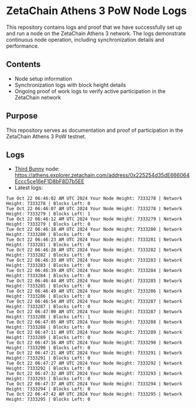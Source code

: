 # ZetaChain Athens 3 PoW Node Logs
This repository contains logs and proof that we have successfully set up and run a node on the ZetaChain Athens 3 network. The logs demonstrate continuous node operation, including synchronization details and performance.

## Contents
- Node setup information
- Synchronization logs with block height details
- Ongoing proof of work logs to verify active participation in the ZetaChain network

## Purpose
This repository serves as documentation and proof of participation in the ZetaChain Athens 3 PoW testnet.

## Logs

- [Third Bunny](https://thirdbunny.xyz/) node: https://athens.explorer.zetachain.com/address/0x225254d35dE666064Eccc5ce16eF1D8bF8D7b5EE
- Latest logs:
```
Tue Oct 22 06:46:02 AM UTC 2024 Your Node Height: 7333278 | Network Height: 7333278 | Blocks Left: 0
Tue Oct 22 06:46:07 AM UTC 2024 Your Node Height: 7333278 | Network Height: 7333279 | Blocks Left: 1
Tue Oct 22 06:46:12 AM UTC 2024 Your Node Height: 7333279 | Network Height: 7333279 | Blocks Left: 0
Tue Oct 22 06:46:18 AM UTC 2024 Your Node Height: 7333280 | Network Height: 7333280 | Blocks Left: 0
Tue Oct 22 06:46:23 AM UTC 2024 Your Node Height: 7333281 | Network Height: 7333281 | Blocks Left: 0
Tue Oct 22 06:46:28 AM UTC 2024 Your Node Height: 7333282 | Network Height: 7333282 | Blocks Left: 0
Tue Oct 22 06:46:33 AM UTC 2024 Your Node Height: 7333283 | Network Height: 7333283 | Blocks Left: 0
Tue Oct 22 06:46:39 AM UTC 2024 Your Node Height: 7333284 | Network Height: 7333284 | Blocks Left: 0
Tue Oct 22 06:46:44 AM UTC 2024 Your Node Height: 7333285 | Network Height: 7333285 | Blocks Left: 0
Tue Oct 22 06:46:49 AM UTC 2024 Your Node Height: 7333286 | Network Height: 7333286 | Blocks Left: 0
Tue Oct 22 06:46:54 AM UTC 2024 Your Node Height: 7333287 | Network Height: 7333287 | Blocks Left: 0
Tue Oct 22 06:47:00 AM UTC 2024 Your Node Height: 7333287 | Network Height: 7333288 | Blocks Left: 1
Tue Oct 22 06:47:05 AM UTC 2024 Your Node Height: 7333288 | Network Height: 7333288 | Blocks Left: 0
Tue Oct 22 06:47:11 AM UTC 2024 Your Node Height: 7333289 | Network Height: 7333289 | Blocks Left: 0
Tue Oct 22 06:47:16 AM UTC 2024 Your Node Height: 7333290 | Network Height: 7333290 | Blocks Left: 0
Tue Oct 22 06:47:21 AM UTC 2024 Your Node Height: 7333291 | Network Height: 7333291 | Blocks Left: 0
Tue Oct 22 06:47:27 AM UTC 2024 Your Node Height: 7333292 | Network Height: 7333292 | Blocks Left: 0
Tue Oct 22 06:47:32 AM UTC 2024 Your Node Height: 7333293 | Network Height: 7333293 | Blocks Left: 0
Tue Oct 22 06:47:37 AM UTC 2024 Your Node Height: 7333294 | Network Height: 7333294 | Blocks Left: 0
Tue Oct 22 06:47:42 AM UTC 2024 Your Node Height: 7333295 | Network Height: 7333295 | Blocks Left: 0
```
